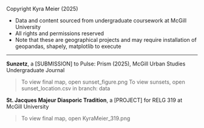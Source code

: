 Copyright Kyra Meier (2025)

* Data and content sourced from undergraduate coursework at McGill University
* All rights and permissions reserved
* Note that these are geographical projects and may require installation of geopandas, shapely, matplotlib to execute

---------------------------------------------------

**Sunzetz**, a [SUBMISSION] to Pulse: Prism (2025), McGill Urban Studies Undergraduate Journal

> To view final map, open sunset_figure.png
> To view sunsets, open sunset_location.csv in branch: data

**St. Jacques Majeur Diasporic Tradition**, a [PROJECT] for RELG 319 at McGill University

> To view final map, open KyraMeier_319.png
  
  
